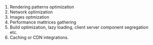 1. Rendering patterns optimization
2. Network optimization
3. Images optmization
4. Performance mattrices gathering
5. Build optimization, lazy loading, client server component segregation etc.
6. Caching or CDN integrations.
